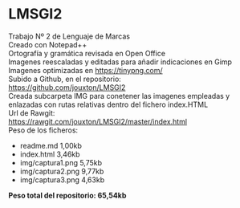 # LMSGI2
Trabajo Nº 2 de Lenguaje de Marcas  
Creado con Notepad++  
Ortografía y gramática revisada en Open Office  
Imagenes reescaladas y editadas para añadir indicaciones en Gimp  
Imagenes optimizadas en https://tinypng.com/  
Subido a Github, en el repositorio:  
https://github.com/jouxton/LMSGI2  
Creada subcarpeta IMG para conetener las imagenes empleadas y enlazadas con rutas relativas dentro del fichero index.HTML  
Url de Rawgit:  
https://rawgit.com/jouxton/LMSGI2/master/index.html  
Peso de los ficheros:  
  
- readme.md         1,00kb  
- index.html        3,46kb  
- img/captura1.png  5,75kb  
- img/captura2.png  9,77kb  
- img/captura3.png  4,63kb  
  
**Peso total del repositorio: 65,54kb**

